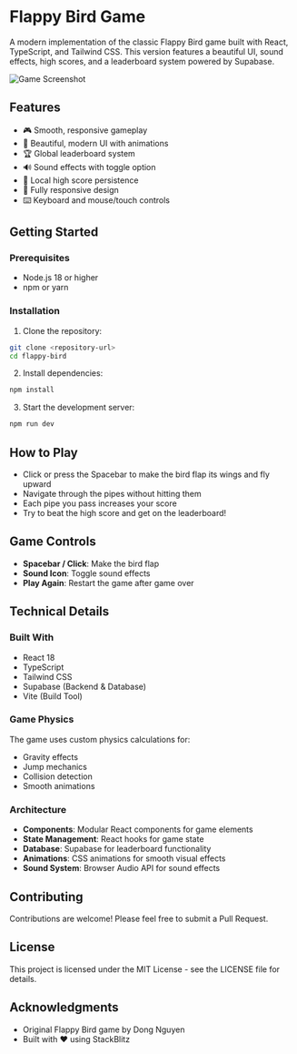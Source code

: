 # Flappy Bird Game

A modern implementation of the classic Flappy Bird game built with React, TypeScript, and Tailwind CSS. This version features a beautiful UI, sound effects, high scores, and a leaderboard system powered by Supabase.

![Game Screenshot](https://mbgoekwzincaggzfkxft.supabase.co/storage/v1/object/public/Images/AdventureBuildr%20Flappy%20Bird.jpg)

## Features

- 🎮 Smooth, responsive gameplay
- 🎨 Beautiful, modern UI with animations
- 🏆 Global leaderboard system
- 🔊 Sound effects with toggle option
- 💾 Local high score persistence
- 📱 Fully responsive design
- ⌨️ Keyboard and mouse/touch controls

## Getting Started

### Prerequisites

- Node.js 18 or higher
- npm or yarn

### Installation

1. Clone the repository:
```bash
git clone <repository-url>
cd flappy-bird
```

2. Install dependencies:
```bash
npm install
```

3. Start the development server:
```bash
npm run dev
```

## How to Play

- Click or press the Spacebar to make the bird flap its wings and fly upward
- Navigate through the pipes without hitting them
- Each pipe you pass increases your score
- Try to beat the high score and get on the leaderboard!

## Game Controls

- **Spacebar / Click**: Make the bird flap
- **Sound Icon**: Toggle sound effects
- **Play Again**: Restart the game after game over

## Technical Details

### Built With

- React 18
- TypeScript
- Tailwind CSS
- Supabase (Backend & Database)
- Vite (Build Tool)

### Game Physics

The game uses custom physics calculations for:
- Gravity effects
- Jump mechanics
- Collision detection
- Smooth animations

### Architecture

- **Components**: Modular React components for game elements
- **State Management**: React hooks for game state
- **Database**: Supabase for leaderboard functionality
- **Animations**: CSS animations for smooth visual effects
- **Sound System**: Browser Audio API for sound effects

## Contributing

Contributions are welcome! Please feel free to submit a Pull Request.

## License

This project is licensed under the MIT License - see the LICENSE file for details.

## Acknowledgments

- Original Flappy Bird game by Dong Nguyen
- Built with ❤️ using StackBlitz
